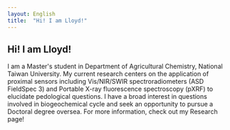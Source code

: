```yaml
---
layout: English
title:  "Hi! I am Lloyd!"
---  
```

## Hi! I am Lloyd!  
  
I am a Master's student in Department of Agricultural Chemistry, National Taiwan University. My current research centers on the application of proximal sensors including Vis/NIR/SWIR spectroradiometers (ASD FieldSpec 3) and Portable X-ray fluorescence spectroscopy (pXRF) to elucidate pedological questions. I have a broad interest in questions involved in biogeochemical cycle and seek an opportunity to pursue a Doctoral degree oversea. For more information, check out my Research page!  

